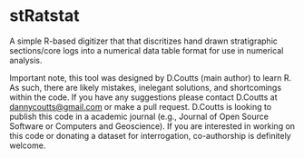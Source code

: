 # stRatstat
A simple R-based digitizer that that discritizes hand drawn stratigraphic sections/core logs into a numerical data table format for use in numerical analysis.

Important note, this tool was designed by D.Coutts (main author) to learn R. As such, there are likely mistakes, inelegant solutions, and shortcomings within the code. If you have any suggestions please contact D.Coutts at dannycoutts@gmail.com or make a pull request. D.Coutts is looking to publish this code in a academic journal (e.g., Journal of Open Source Software or Computers and Geoscience). If you are interested in working on this code or donating a dataset for interrogation, co-authorship is definitely welcome.
